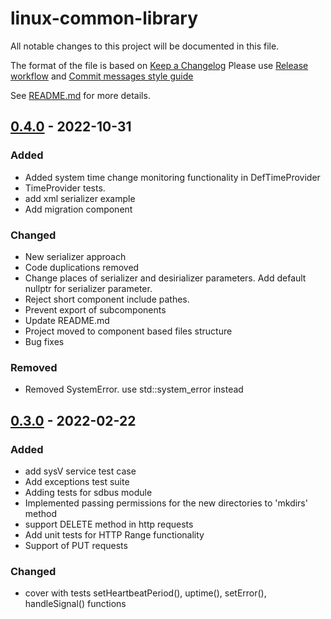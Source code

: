 # linux-common-library
All notable changes to this project will be documented in this file.

The format of the file is based on [Keep a Changelog](https://keepachangelog.com/en/1.0.0/)
Please use [Release workflow](https://portal.softeq.com/display/SDD/Git+flow#Gitflow-Releaseworkflow) and [Commit messages style guide](https://portal.softeq.com/display/SDD/Git+flow#Gitflow-Commitmessagesstyleguide)

See [README.md](README.md) for more details.

## [0.4.0] - 2022-10-31
### Added
- Added system time change monitoring functionality in DefTimeProvider
- TimeProvider tests.
- add xml serializer example
- Add migration component

### Changed
- New serializer approach
- Code duplications removed
- Change places of serializer and desirializer parameters. Add default nullptr for serializer parameter.
- Reject short component include pathes.
- Prevent export of subcomponents
- Update README.md
- Project moved to component based files structure
- Bug fixes

### Removed
- Removed SystemError. use std::system_error instead

## [0.3.0] - 2022-02-22
### Added
- add sysV service test case
- Add exceptions test suite
- Adding tests for sdbus module
- Implemented passing permissions for the new directories to 'mkdirs' method
- support DELETE method in http requests
- Add unit tests for HTTP Range functionality
- Support of PUT requests

### Changed
- cover with tests setHeartbeatPeriod(), uptime(), setError(), handleSignal() functions

[0.4.0]: https://stash.softeq.com/projects/emblab/repos/linux-common-library/browse?at=3dd2a09
[0.3.0]: https://stash.softeq.com/projects/emblab/repos/linux-common-library/browse?at=refs/tags/0.3.0
